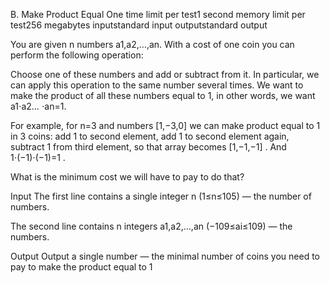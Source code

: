 B. Make Product Equal One
time limit per test1 second
memory limit per test256 megabytes
inputstandard input
outputstandard output

You are given n numbers a1,a2,…,an. With a cost of one coin you can perform the following operation:

Choose one of these numbers and add or subtract  from it.
In particular, we can apply this operation to the same number several times.
We want to make the product of all these numbers equal to 1, in other words, we want a1⋅a2… ⋅an=1.

For example, for n=3
 and numbers [1,−3,0]
 we can make product equal to 1
 in 3
 coins: add 1
 to second element, add 1
 to second element again, subtract 1
 from third element, so that array becomes [1,−1,−1]
. And 1⋅(−1)⋅(−1)=1
.

What is the minimum cost we will have to pay to do that?

Input
The first line contains a single integer n
 (1≤n≤105) — the number of numbers.

The second line contains n
 integers a1,a2,…,an
 (−109≤ai≤109) — the numbers.

Output
Output a single number — the minimal number of coins you need to pay to make the product equal to 1
